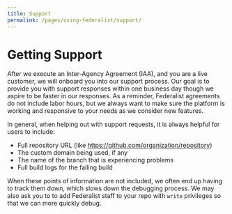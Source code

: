```yaml
---
title: Support
permalink: /pages/using-federalist/support/
---
```

# Getting Support

After we execute an Inter-Agency Agreement (IAA), and you are a live customer, we will onboard you into our support process. Our goal is to provide you with support responses within one business day though we aspire to be faster in our responses. As a reminder, Federalist agreements do not include labor hours, but we always want to make sure the platform is working and responsive to your needs as we consider new features.

In general, when helping out with support requests, it is always helpful for users to include:

- Full repository URL (like https://github.com/organization/repository)
- The custom domain being used, if any
- The name of the branch that is experiencing problems
- Full build logs for the failing build

When these points of information are not included, we often end up having to track them down, which slows down the debugging process. We may also ask you to to add Federalist staff to your repo with `write` privileges so that we can more quickly debug.

